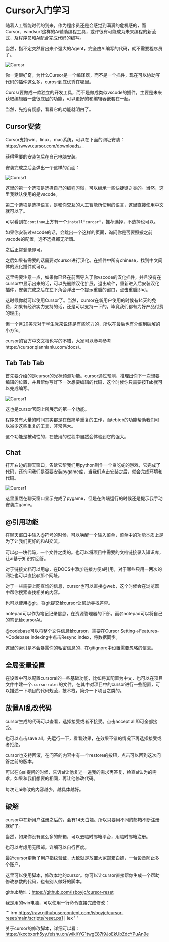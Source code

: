 # Cursor入门学习

随着人工智能时代的到来，作为程序员还是会感觉到满满的危机感的，而Cursor、windsurf这样的Ai辅助编程工具，或许很有可能成为未来编程的新范式，及程序员和Ai配合完成代码的编写。

当然，指不定突然冒出来个强大的Agent，完全由Ai编写的代码，就不需要程序员了。

![Curosr](./image/maxresdefault.jpg)

你一定很好奇，为什么Cursor是一个编译器，而不是一个插件，现在可以协助写代码的插件这么多，curosr到底优秀在哪里。

Curosr要做成一款独立的开发工具，而不是做成类似vscode的插件，主要是未来获取编辑器一些很底层的功能，可以更好的和编辑器嵌套在一起。

当然，先抱有疑惑，看看它的功能就明白了。

## Cursor安装

Cursor支持win、linux、mac系统，可以在下面的网址安装：https://www.cursor.com/downloads。

获得需要的安装包后在自己电脑安装。

安装完成之后会弹出一个这样的页面：

![Curosr1](./image/731d00e3-8bc0-488a-a8a4-6370be6800e9.png)

这里的第一个选项是选择自己的编程习惯，可以继承一些快捷键之类的。当然，这里我默认使用的是vscode。

第二个选项是选择语言，是和你交互的人工智能所使用的语言，这里直接使用中文就可以了。

可以看到在`continuo`上方有一个`install"curosr"`，推荐选择，不选择也可以。

如果你安装过vscode的话，会跳出一个这样的页面，询问你是否要照搬之前vscode的配置，选不选择都无所谓。

之后正常登录即可。

之后如果有需要的话需要对cursor进行汉化。在插件中所有chinese，找到中文简体的汉化插件就可以。

这里需要注意一点，如果你已经在前面导入了你vscode的汉化插件，并且没有在cursor中显示出来的话，可以先删除汉化扩展，退出软件，重新进入后安装汉化插件，安装完成之后在左下角会弹出一个提示重启的窗口，点击重启即可。

这时候你就可以使用Cursor了。当然，cursor在新用户使用的时候有14天的免费，如果有经济实力支持的话，还是可以支持一下的，毕竟我们都有为好产品付费的理由。

但一个月20美元对于学生党来说还是有些吃力的，所以在最后也有介绍到破解的小方法。

cursor的官方中文文档也写的不错，大家可以参考参考https://cursor.qiannianlu.com/docs/。

## Tab Tab Tab

首先要介绍的是cursor的光标预测功能。cursor通过预测，推理出你下一次想要编辑的位置，并且帮你写好下一次想要编辑的代码，这个时候你只需要按Tab就可以完成编写。

![Curosr1](./image/屏幕截图%202025-03-07%20204319.png)

这也是cursor官网上所展示的第一个功能。

程序员有大量的时间其实都是在做简单重复的工作，而tebteb的功能帮助我们可以减少这些重复的工具，非常伟大。

这个功能是被动性的，在使用的过程中自然会体验到它的强大。

## Chat

打开右边的聊天窗口，告诉它帮我们用python制作一个贪吃蛇的游戏，它完成了代码，还询问我们是否要安装pygame库，当我们点击安装之后，就会完成环境和代码。

![Curosr1](./image/image.png)

这里虽然在聊天窗口显示完成了pygame，但是在终端运行的时候还是提示我手动安装库game。

## @引用功能

在聊天窗口中输入@符号的时候，可以唤醒一个输入菜单，菜单中的功能本质上是为了让我们更好的和AI交流。

可以@一块代码，一个文件之类的。也可以将项目中需要的文档链接录入知识库，让ai基于知识库回答。

对于链接文档可以用@，在DOCS中添加链接方便ai引用，对于哪些只用一两次的网址也可以直接@那个网址。

对于一些需要上网查询的信息，cursor也可以直接@web，这个时候会在浏览器中帮你搜索查找相关的内容。

也可以使用@git，将git提交给cursor让帮助寻找差异。

notepad可以作为笔记记录信息，在资源管理器的下部。而@notepad可以将自己的笔记给cursorAi。

@codebase可以将整个文件信息给cursor，需要在Cursor Setting->Features->Codebase indexing中点击Resync index，将数据同步。

这里的索引是不会暴露你的私密信息的，在gitignore中设置需要忽略的信息。

## 全局变量设置

在设置中可以配置cursorai的一些基础功能，比如将其配置为中文，也可以在项目文件中建一个`.cursorrules`的文件，在其中对项目中的cursor进行一些配置，可以描述一下项目的代码规范，技术栈，简介一下项目之类的。

## 放置AI乱改代码

cursor生成的代码可以查看，选择接受或者不接受。点击accept all即可全部接受。

也可以点击save all，先运行一下，看看效果，在效果不错的情况下再选择接受或者拒绝。

cursor也支持回滚，在问答的内容中有一个restore的按钮，点击可以回到这次问答之前的版本。

可以在向ai提问的时候，告诉ai让他复述一遍我的需求再答复，检查ai认为的需求，如果和我们想要的相同，再让他修改代码。

每次让ai修改的内容越少，越具体越好。

## 破解

cursor中在新用户注册之后的，会有14天白嫖。所以只要用不同的邮箱不断注册就好了。

当然，如果你没有这么多的邮箱，可以去临时邮箱平台，用临时邮箱注册。

也可以考虑用无限邮。详细可以自行百度。

最近cursor更新了用户指纹验证，大致就是放置大家邮箱白嫖，一台设备防止多个账户。

这里可以使用脚本，修改本地的cursor。你可以让cursor直接帮你生成一个帮助修改参数的代码，也有别人做好的脚本。

github地址：https://github.com/isboyjc/cursor-reset

我是用的win电脑，可以使用一行命令直接完成修改：

'''
irm https://raw.githubusercontent.com/isboyjc/cursor-reset/main/scripts/reset.ps1 | iex
'''

关于cursor的修改脚本，详细可以看：https://kxcbxprh5yy.feishu.cn/wiki/YG1twgE87i9JoEkUbZdcYPuAn9e